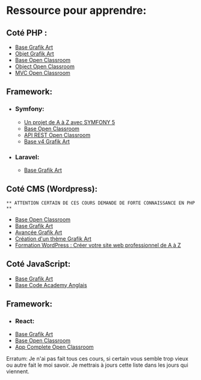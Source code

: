 
# Ressource pour apprendre:
## Coté PHP :
- [Base Grafik Art](https://grafikart.fr/formations/php)
- [Objet Grafik Art](https://grafikart.fr/formations/programmation-objet-php)
- [Base Open Classroom](https://openclassrooms.com/fr/courses/918836-concevez-votre-site-web-avec-php-et-mysql)
- [Object Open Classroom](https://openclassrooms.com/fr/courses/1665806-programmez-en-oriente-objet-en-php)
- [MVC Open Classroom](https://openclassrooms.com/fr/courses/4670706-adoptez-une-architecture-mvc-en-php)
## Framework:
- ### Symfony:
  - [Un projet de A à Z avec SYMFONY 5](https://www.youtube.com/playlist?list=PLxEJ5uJLOPDys4MgOz78lci7e7g5GoolQ) 
  - [Base Open Classroom](https://openclassrooms.com/fr/courses/5489656-construisez-un-site-web-a-l-aide-du-framework-symfony-5)
  - [API REST Open Classroom](https://openclassrooms.com/fr/courses/7709361-construisez-une-api-rest-avec-symfony)
  - [Base v4 Grafik Art](https://grafikart.fr/formations/symfony-4-pratique)
- ### Laravel:
  - [Base Grafik Art](https://grafikart.fr/formations/laravel)
## Coté CMS (Wordpress):
	** ATTENTION CERTAIN DE CES COURS DEMANDE DE FORTE CONNAISSANCE EN PHP **
  - [Base Open Classroom](https://openclassrooms.com/fr/courses/5489551-creez-un-site-moderne-et-professionnel-avec-wordpress-5) 
  - [Base Grafik Art](https://grafikart.fr/formations/wordpress-decouverte) 
  - [Avancée Grafik Art](https://grafikart.fr/formations/wordpress-avance) 
  - [Création d'un thème Grafik Art](https://grafikart.fr/formations/creer-theme-wordpress) 
  - [Formation WordPress : Créer votre site web professionnel de A à Z](https://www.youtube.com/watch?v=ovZPJH4EQ2M)     
## Coté JavaScript:
  - [Base Grafik Art](https://grafikart.fr/formations/debuter-javascript)
  - [Base Code Academy Anglais](https://youtu.be/PkZNo7MFNFg)
## Framework:
 - ### React:
  - [Base Grafik Art](https://grafikart.fr/formations/react)
  - [Base Open Classroom](https://openclassrooms.com/fr/courses/7008001-debutez-avec-react)
  - [App Complete Open Classroom](https://openclassrooms.com/fr/courses/7150606-creez-une-application-react-complete)

Erratum:
Je n'ai pas fait tous ces cours, si certain vous semble trop vieux ou autre fait le moi savoir.
Je mettrais à jours cette liste dans les jours qui viennent.     

